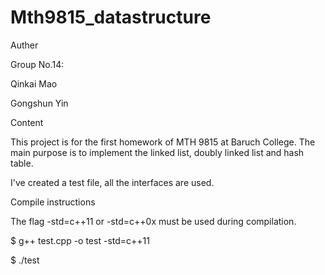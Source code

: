 # Mth9815_datastructure
Auther

Group No.14:

Qinkai Mao 

Gongshun Yin

Content

This project is for the first homework of MTH 9815 at Baruch College. The main purpose is to implement the linked list, doubly linked list and hash table. 

I've created a test file, all the interfaces are used.

Compile instructions

The flag -std=c++11 or -std=c++0x must be used during compilation.

$ g++ test.cpp -o test -std=c++11

$ ./test
